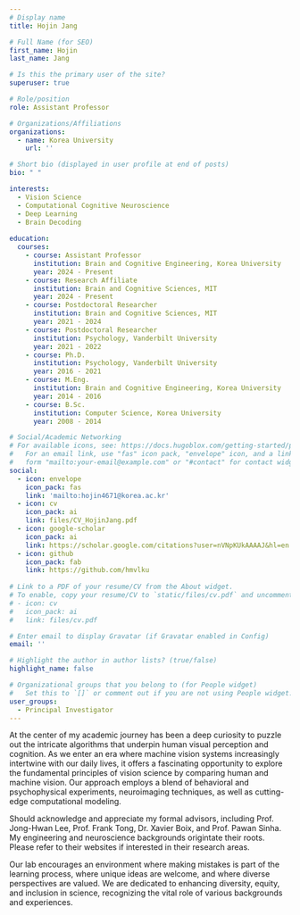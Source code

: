 ```yaml
---
# Display name
title: Hojin Jang

# Full Name (for SEO)
first_name: Hojin
last_name: Jang

# Is this the primary user of the site?
superuser: true

# Role/position
role: Assistant Professor

# Organizations/Affiliations
organizations:
  - name: Korea University
    url: ''

# Short bio (displayed in user profile at end of posts)
bio: " "

interests:
  - Vision Science
  - Computational Cognitive Neuroscience
  - Deep Learning
  - Brain Decoding
    
education:
  courses:
    - course: Assistant Professor
      institution: Brain and Cognitive Engineering, Korea University
      year: 2024 - Present
    - course: Research Affiliate
      institution: Brain and Cognitive Sciences, MIT
      year: 2024 - Present
    - course: Postdoctoral Researcher
      institution: Brain and Cognitive Sciences, MIT
      year: 2021 - 2024
    - course: Postdoctoral Researcher
      institution: Psychology, Vanderbilt University
      year: 2021 - 2022
    - course: Ph.D. 
      institution: Psychology, Vanderbilt University
      year: 2016 - 2021
    - course: M.Eng. 
      institution: Brain and Cognitive Engineering, Korea University
      year: 2014 - 2016
    - course: B.Sc.
      institution: Computer Science, Korea University
      year: 2008 - 2014

# Social/Academic Networking
# For available icons, see: https://docs.hugoblox.com/getting-started/page-builder/#icons
#   For an email link, use "fas" icon pack, "envelope" icon, and a link in the
#   form "mailto:your-email@example.com" or "#contact" for contact widget.
social:
  - icon: envelope
    icon_pack: fas
    link: 'mailto:hojin4671@korea.ac.kr' 
  - icon: cv
    icon_pack: ai
    link: files/CV_HojinJang.pdf
  - icon: google-scholar
    icon_pack: ai
    link: https://scholar.google.com/citations?user=nVNpKUkAAAAJ&hl=en
  - icon: github
    icon_pack: fab
    link: https://github.com/hmvlku
  
# Link to a PDF of your resume/CV from the About widget.
# To enable, copy your resume/CV to `static/files/cv.pdf` and uncomment the lines below.
# - icon: cv
#   icon_pack: ai
#   link: files/cv.pdf

# Enter email to display Gravatar (if Gravatar enabled in Config)
email: ''

# Highlight the author in author lists? (true/false)
highlight_name: false

# Organizational groups that you belong to (for People widget)
#   Set this to `[]` or comment out if you are not using People widget.
user_groups:
  - Principal Investigator
---
```


At the center of my academic journey has been a deep curiosity to puzzle out the intricate algorithms that underpin human visual perception and cognition. As we enter an era where machine vision systems increasingly intertwine with our daily lives, it offers a fascinating opportunity to explore the fundamental principles of vision science by comparing human and machine vision. Our approach employs a blend of behavioral and psychophysical experiments, neuroimaging techniques, as well as cutting-edge computational modeling. 

Should acknowledge and appreciate my formal advisors, including Prof. Jong-Hwan Lee, Prof. Frank Tong, Dr. Xavier Boix, and Prof. Pawan Sinha. My engineering and neuroscience backgrounds origintate their roots. Please refer to their websites if interested in their research areas.

Our lab encourages an environment where making mistakes is part of the learning process, where unique ideas are welcome, and where diverse perspectives are valued. We are dedicated to enhancing diversity, equity, and inclusion in science, recognizing the vital role of various backgrounds and experiences.
